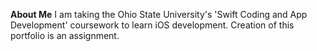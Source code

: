 **About Me**
I am taking the Ohio State University's 'Swift Coding and App Development' coursework to learn iOS development.  Creation of this portfolio is an assignment.  

